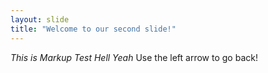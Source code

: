```yaml
---
layout: slide
title: "Welcome to our second slide!"
---
```

*This is Markup Test* _Hell Yeah_
Use the left arrow to go back!
